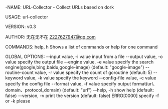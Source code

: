 -NAME:
   URL-Collector - Collect URLs based on dork

USAGE:
   url-collector

VERSION:
   v0.3

AUTHOR:
   无在无不在 <2227627947@qq.com>

COMMANDS:
   help, h  Shows a list of commands or help for one command

GLOBAL OPTIONS:
   --input value, -i value          input from a file
   --output value, -o value         specify the output file
   --engine value, -e value         specify the search engine(google,bing,baidu,google-image) (default: "google-image")
   --routine-count value, -r value  specify the count of goroutine (default: 5)
   --keyword value, -k value        specify the keyword
   --config-file value, -c value    specify the config file
   --format value, -f value         specify output format(url、domain、protocol_domain) (default: "url")
   --help, -h                       show help (default: false)
   --version, -v                    print the version (default: false)
ERRO[0000] specify -f or -k please         
